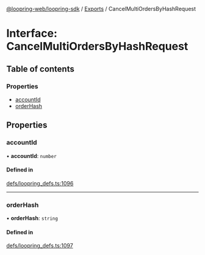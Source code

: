 [@loopring-web/loopring-sdk](../README.md) / [Exports](../modules.md) / CancelMultiOrdersByHashRequest

# Interface: CancelMultiOrdersByHashRequest

## Table of contents

### Properties

- [accountId](CancelMultiOrdersByHashRequest.md#accountid)
- [orderHash](CancelMultiOrdersByHashRequest.md#orderhash)

## Properties

### accountId

• **accountId**: `number`

#### Defined in

[defs/loopring_defs.ts:1096](https://github.com/Loopring/loopring_sdk/blob/acbd5a2/src/defs/loopring_defs.ts#L1096)

___

### orderHash

• **orderHash**: `string`

#### Defined in

[defs/loopring_defs.ts:1097](https://github.com/Loopring/loopring_sdk/blob/acbd5a2/src/defs/loopring_defs.ts#L1097)
